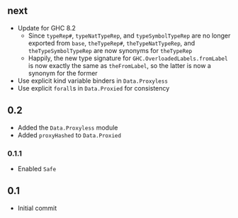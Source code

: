 ## next
* Update for GHC 8.2
  * Since `typeRep#`, `typeNatTypeRep`, and `typeSymbolTypeRep` are no longer
    exported from `base`, `theTypeRep#`, `theTypeNatTypeRep`, and
    `theTypeSymbolTypeRep` are now synonyms for `theTypeRep`
  * Happily, the new type signature for `GHC.OverloadedLabels.fromLabel` is now
    exactly the same as `theFromLabel`, so the latter is now a synonym for the
    former
* Use explicit kind variable binders in `Data.Proxyless`
* Use explicit `forall`s in `Data.Proxied` for consistency

## 0.2
* Added the `Data.Proxyless` module
* Added `proxyHashed` to `Data.Proxied`

### 0.1.1
* Enabled `Safe`

## 0.1
* Initial commit
